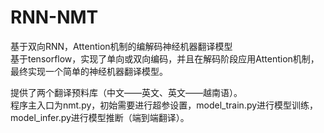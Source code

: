 # RNN-NMT
基于双向RNN，Attention机制的编解码神经机器翻译模型  
基于tensorflow，实现了单向或双向编码，并且在解码阶段应用Attention机制，最终实现一个简单的神经机器翻译模型。   
  
提供了两个翻译预料库（中文——英文、英文——越南语）。  
程序主入口为nmt.py，初始需要进行超参设置，model_train.py进行模型训练，model_infer.py进行模型推断（端到端翻译）。    
